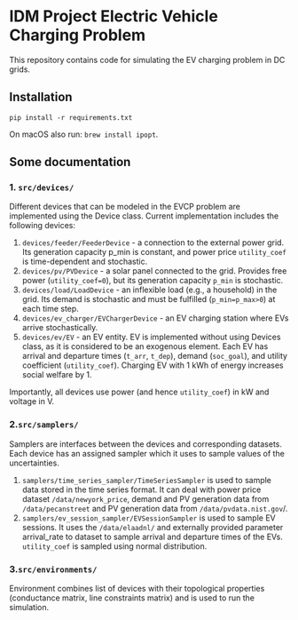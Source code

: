 # IDM Project Electric Vehicle Charging Problem

This repository contains code for simulating the EV charging problem in DC grids.

## Installation

```
pip install -r requirements.txt
```

On macOS also run: `brew install ipopt`.

## Some documentation

### 1. `src/devices/`
Different devices that can be modeled in the EVCP problem are implemented using the Device class.
Current implementation includes the following devices:
1. `devices/feeder/FeederDevice` - a connection to the external power grid. Its generation capacity p_min is constant, and power price `utility_coef` is time-dependent and stochastic.
2. `devices/pv/PVDevice` - a solar panel connected to the grid. Provides free power (`utility_coef=0`), but its generation capacity `p_min` is stochastic.
3. `devices/load/LoadDevice` - an inflexible load (e.g., a household) in the grid. Its demand is stochastic and must be fulfilled (`p_min=p_max>0`) at each time step.
4. `devices/ev_charger/EVChargerDevice` - an EV charging station where EVs arrive stochastically.
5. `devices/ev/EV` - an EV entity. EV is implemented without using Devices class, as it is considered to be an exogenous element. Each EV has arrival and departure times (`t_arr`, `t_dep`), demand (`soc_goal`), and utility coefficient (`utility_coef`). Charging EV with 1 kWh of energy increases social welfare by 1.

Importantly, all devices use power (and hence `utility_coef`) in kW and voltage in V. 

### 2.`src/samplers/`
Samplers are interfaces between the devices and corresponding datasets. Each device has an assigned sampler which it uses to sample values of the uncertainties.
1. `samplers/time_series_sampler/TimeSeriesSampler` is used to sample data stored in the time series format. It can deal with power price dataset `/data/newyork_price`, demand and PV generation data from `/data/pecanstreet` and PV generation data from `/data/pvdata.nist.gov`/.
2. `samplers/ev_session_sampler/EVSessionSampler` is used to sample EV sessions. It uses the `/data/elaadnl/` and externally provided parameter arrival_rate to dataset to sample arrival and departure times of the EVs. `utility_coef` is sampled using normal distribution.

### 3.`src/environments/`
Environment combines list of devices with their topological properties (conductance matrix, line constraints matrix) and is used to run the simulation.
